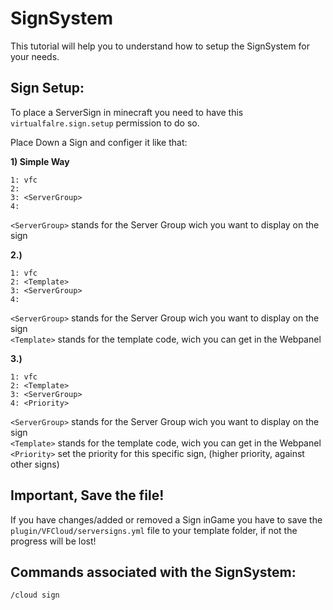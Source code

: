SignSystem
===

This tutorial will help you to understand how to setup the SignSystem for your needs.


Sign Setup:
---

To place a ServerSign in minecraft you need to have this `virtualfalre.sign.setup` permission to do so.

Place Down a Sign and configer it like that:

**1) Simple Way**

```
1: vfc
2:
3: <ServerGroup>
4:
```

`<ServerGroup>` stands for the Server Group wich you want to display on the sign

**2.)**

```
1: vfc
2: <Template>
3: <ServerGroup>
4: 
```

`<ServerGroup>` stands for the Server Group wich you want to display on the sign  
`<Template>` stands for the template code, wich you can get in the Webpanel  

**3.)**
```
1: vfc
2: <Template>
3: <ServerGroup>
4: <Priority>
```
`<ServerGroup>` stands for the Server Group wich you want to display on the sign  
`<Template>` stands for the template code, wich you can get in the Webpanel  
`<Priority>` set the priority for this specific sign, (higher priority, against other signs)

Important, Save the file!
---
If you have changes/added or removed a Sign inGame you have to save the `plugin/VFCloud/serversigns.yml` file to your template folder, if not the progress will be lost!  

Commands associated with the SignSystem:
---

`/cloud sign`